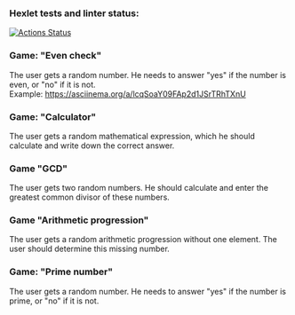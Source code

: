 ### Hexlet tests and linter status:
[![Actions Status](https://github.com/derzotanich/frontend-project-lvl1/workflows/hexlet-check/badge.svg)](https://github.com/derzotanich/frontend-project-lvl1/actions)

### Game: "Even check"
The user gets a random number. He needs to answer "yes" if the number is even, or "no" if it is not.<br>
Example:
https://asciinema.org/a/lcqSoaY09FAp2d1JSrTRhTXnU

### Game: "Calculator"
The user gets a random mathematical expression, which he should calculate and write down the correct answer.

### Game "GCD"
The user gets two random numbers. He should calculate and enter the greatest common divisor of these numbers.

### Game "Arithmetic progression"
The user gets a random arithmetic progression without one element. The user should determine this missing number.

### Game: "Prime number"
The user gets a random number. He needs to answer "yes" if the number is prime, or "no" if it is not.